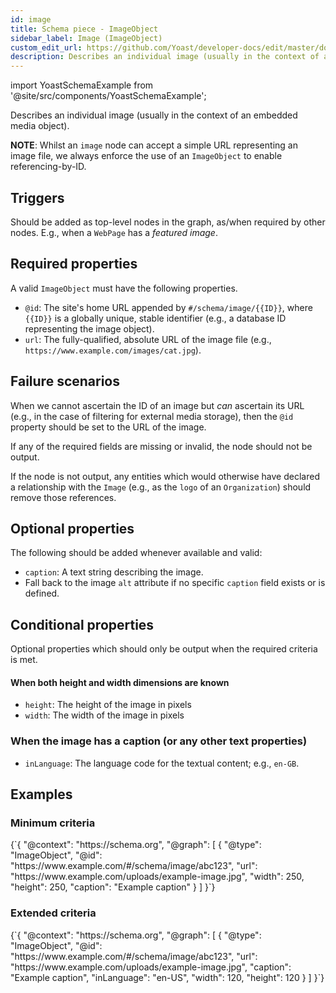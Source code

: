 ```yaml
---
id: image
title: Schema piece - ImageObject
sidebar_label: Image (ImageObject)
custom_edit_url: https://github.com/Yoast/developer-docs/edit/master/docs/features/schema/pieces/image.md
description: Describes an individual image (usually in the context of an embedded media object).
---
```

import YoastSchemaExample from '@site/src/components/YoastSchemaExample';

Describes an individual image (usually in the context of an embedded media object).

**NOTE**: Whilst an `image` node can accept a simple URL representing an image file, we always enforce the use of an `ImageObject` to enable referencing-by-ID.

## Triggers
Should be added as top-level nodes in the graph, as/when required by other nodes. E.g., when a `WebPage` has a *featured image*.

## Required properties
A valid `ImageObject` must have the following properties.

* `@id`: The site's home URL appended by `#/schema/image/{{ID}}`, where `{{ID}}` is a globally unique, stable identifier (e.g., a database ID representing the image object).
* `url`: The fully-qualified, absolute URL of the image file (e.g., `https://www.example.com/images/cat.jpg`).

## Failure scenarios
When we cannot ascertain the ID of an image but _can_ ascertain its URL (e.g., in the case of filtering for external media storage), then the `@id` property should be set to the URL of the image.

If any of the required fields are missing or invalid, the node should not be output.

If the node is not output, any entities which would otherwise have declared a relationship with the `Image` (e.g., as the `logo` of an `Organization`) should remove those references.

## Optional properties
The following should be added whenever available and valid:

* `caption`: A text string describing the image.
 * Fall back to the image `alt` attribute if no specific `caption` field exists or is defined.

## Conditional properties
Optional properties which should only be output when the required criteria is met.

#### When both height and width dimensions are known
* `height`: The height of the image in pixels
* `width`: The width of the image in pixels

### When the image has a caption (or any other text properties)
* `inLanguage`: The language code for the textual content; e.g., `en-GB`.

## Examples

### Minimum criteria

<YoastSchemaExample>
{`{
      "@context": "https://schema.org",
      "@graph": [
          {
              "@type": "ImageObject",
              "@id": "https://www.example.com/#/schema/image/abc123",
              "url": "https://www.example.com/uploads/example-image.jpg",
              "width": 250,
              "height": 250,
              "caption": "Example caption"
          }
      ]
  }`}
</YoastSchemaExample>

### Extended criteria

<YoastSchemaExample>
{`{
      "@context": "https://schema.org",
      "@graph": [
          {
              "@type": "ImageObject",
              "@id": "https://www.example.com/#/schema/image/abc123",
              "url": "https://www.example.com/uploads/example-image.jpg",
              "caption": "Example caption",
              "inLanguage": "en-US",
              "width": 120,
              "height": 120
          }
      ]
  }`}
</YoastSchemaExample>
